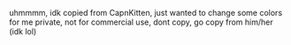 uhmmmm, idk copied from CapnKitten, just wanted to change some colors for me private, not for commercial use, dont copy, go copy from him/her (idk lol)
